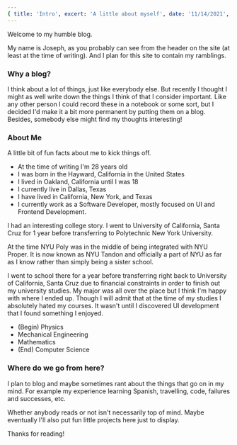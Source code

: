 ```yaml
---
{ title: 'Intro', excert: 'A little about myself', date: '11/14/2021', tags: ['Intro', 'Personal'] }
---
```


Welcome to my humble blog.

My name is Joseph, as you probably can see from the header on the site (at least at the time of writing). And I plan for this site to contain my ramblings.

### Why a blog?

I think about a lot of things, just like everybody else. But recently I thought I might as well write down the things I think of that I consider important. Like any other person I could record these in a notebook or some sort, but I decided I'd make it a bit more permanent by putting them on a blog. Besides, somebody else might find my thoughts interesting!

### About Me

A little bit of fun facts about me to kick things off.

- At the time of writing I'm 28 years old
- I was born in the Hayward, California in the United States
- I lived in Oakland, California until I was 18
- I currently live in Dallas, Texas
- I have lived in California, New York, and Texas
- I currently work as a Software Developer, mostly focused on UI and Frontend Development.

I had an interesting college story. I went to University of California, Santa Cruz for 1 year before transferring to Polytechnic New York University.

At the time NYU Poly was in the middle of being integrated with NYU Proper. It is now known as NYU Tandon and officially a part of NYU as far as I know rather than simply being a sister school.

I went to school there for a year before transferring right back to University of California, Santa Cruz due to financial constraints in order to finish out my university studies. My major was all over the place but I think I'm happy with where I ended up. Though I will admit that at the time of my studies I absolutely hated my courses. It wasn't until I discovered UI development that I found something I enjoyed.

- (Begin) Physics
- Mechanical Engineering
- Mathematics
- (End) Computer Science

### Where do we go from here?

I plan to blog and maybe sometimes rant about the things that go on in my mind. For example my experience learning Spanish, travelling, code, failures and successes, etc.

Whether anybody reads or not isn't necessarily top of mind. Maybe eventually I'll also put fun little projects here just to display.

Thanks for reading!
